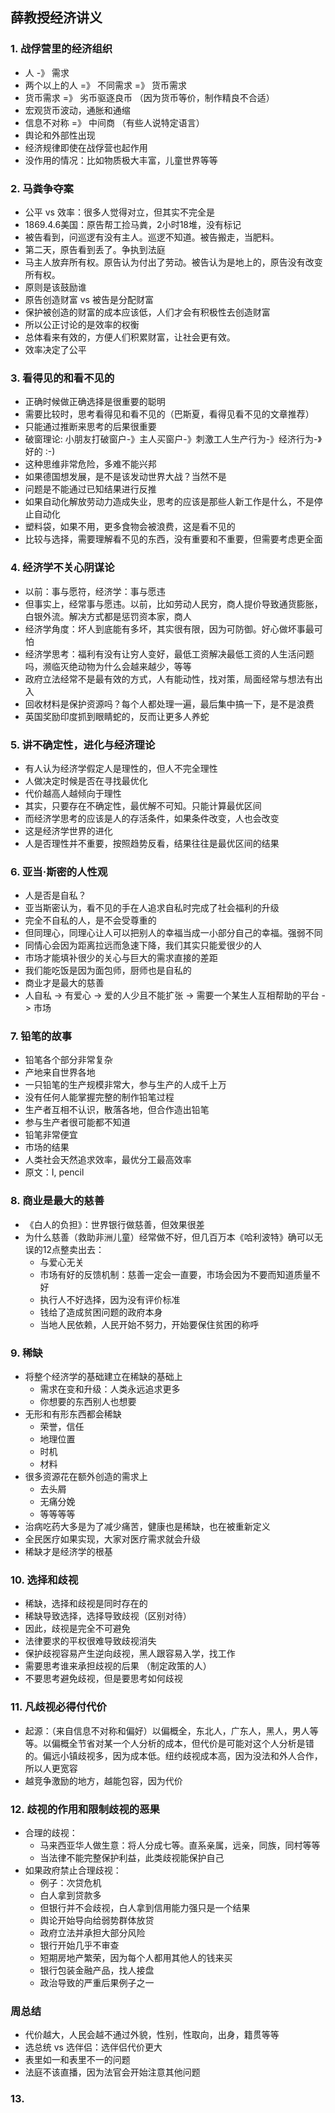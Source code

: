 ## 薛教授经济讲义
### 1. 战俘营里的经济组织
- 人 -》 需求
- 两个以上的人 =》 不同需求 =》 货币需求
- 货币需求 =》 劣币驱逐良币 （因为货币等价，制作精良不合适）
- 宏观货币波动，通胀和通缩
- 信息不对称 =》 中间商 （有些人说特定语言）
- 舆论和外部性出现
- 经济规律即使在战俘营也起作用
- 没作用的情况：比如物质极大丰富，儿童世界等等

### 2. 马粪争夺案
- 公平 vs 效率：很多人觉得对立，但其实不完全是
- 1869.4.6美国：原告帮工捡马粪，2小时18堆，没有标记
- 被告看到，问巡逻有没有主人。巡逻不知道。被告搬走，当肥料。
- 第二天，原告看到丢了。争执到法庭
- 马主人放弃所有权。原告认为付出了劳动。被告认为是地上的，原告没有改变所有权。
- 原则是该鼓励谁
- 原告创造财富 vs 被告是分配财富
- 保护被创造的财富的成本应该低，人们才会有积极性去创造财富
- 所以公正讨论的是效率的权衡
- 总体看来有效的，方便人们积累财富，让社会更有效。
- 效率决定了公平

### 3. 看得见的和看不见的
- 正确时候做正确选择是很重要的聪明
- 需要比较时，思考看得见和看不见的（巴斯夏，看得见看不见的文章推荐）
- 只能通过推断来思考的后果很重要
- 破窗理论: 小朋友打破窗户-》主人买窗户-》刺激工人生产行为-》经济行为-》好的 :-)
- 这种思维非常危险，多难不能兴邦
- 如果德国想发展，是不是该发动世界大战？当然不是
- 问题是不能通过已知结果进行反推
- 如果自动化解放劳动力造成失业，思考的应该是那些人新工作是什么，不是停止自动化
- 塑料袋，如果不用，更多食物会被浪费，这是看不见的
- 比较与选择，需要理解看不见的东西，没有重要和不重要，但需要考虑更全面

### 4. 经济学不关心阴谋论
- 以前：事与愿符，经济学：事与愿违
- 但事实上，经常事与愿违。以前，比如劳动人民穷，商人提价导致通货膨胀，白银外流。解决方式都是惩罚资本家，商人
- 经济学角度：坏人到底能有多坏，其实很有限，因为可防御。好心做坏事最可怕
- 经济学思考：福利有没有让穷人变好，最低工资解决最低工资的人生活问题吗，濒临灭绝动物为什么会越来越少，等等
- 政府立法经常不是最有效的方式，人有能动性，找对策，局面经常与想法有出入
- 回收材料是保护资源吗？每个人都处理一遍，最后集中搞一下，是不是浪费
- 英国奖励印度抓到眼睛蛇的，反而让更多人养蛇

### 5. 讲不确定性，进化与经济理论
- 有人认为经济学假定人是理性的，但人不完全理性
- 人做决定时候是否在寻找最优化
- 代价越高人越倾向于理性
- 其实，只要存在不确定性，最优解不可知。只能计算最优区间
- 而经济学思考的应该是人的存活条件，如果条件改变，人也会改变
- 这是经济学世界的进化
- 人是否理性并不重要，按照趋势反看，结果往往是最优区间的结果

### 6. 亚当·斯密的人性观
- 人是否是自私？
- 亚当斯密认为，看不见的手在人追求自私时完成了社会福利的升级
- 完全不自私的人，是不会受尊重的
- 但同理心，同理心让人可以把别人的幸福当成一小部分自己的幸福。强弱不同
- 同情心会因为距离拉远而急速下降，我们其实只能爱很少的人
- 市场才能填补很少的关心与巨大的需求直接的差距
- 我们能吃饭是因为面包师，厨师也是自私的
- 商业才是最大的慈善
- 人自私 -> 有爱心 -> 爱的人少且不能扩张 -> 需要一个某生人互相帮助的平台 -> 市场

### 7. 铅笔的故事
- 铅笔各个部分非常复杂
- 产地来自世界各地
- 一只铅笔的生产规模非常大，参与生产的人成千上万
- 没有任何人能掌握完整的制作铅笔过程
- 生产者互相不认识，散落各地，但合作造出铅笔
- 参与生产者很可能都不知道
- 铅笔非常便宜
- 市场的结果
- 人类社会天然追求效率，最优分工最高效率
- 原文：I, pencil

### 8. 商业是最大的慈善
- 《白人的负担》：世界银行做慈善，但效果很差
- 为什么慈善（救助非洲儿童）经常做不好，但几百万本《哈利波特》确可以无误的12点整卖出去：
  - 与爱心无关
  - 市场有好的反馈机制：慈善一定会一直要，市场会因为不要而知道质量不好
  - 执行人不好选择，因为没有评价标准
  - 钱给了造成贫困问题的政府本身
  - 当地人民依赖，人民开始不努力，开始要保住贫困的称呼

### 9. 稀缺
- 将整个经济学的基础建立在稀缺的基础上
  - 需求在变和升级：人类永远追求更多
  - 你想要的东西别人也想要
- 无形和有形东西都会稀缺
  - 荣誉，信任
  - 地理位置
  - 时机
  - 材料
- 很多资源花在额外创造的需求上
  - 去头屑
  - 无痛分娩
  - 等等等等
- 治病吃药大多是为了减少痛苦，健康也是稀缺，也在被重新定义
- 全民医疗如果实现，大家对医疗需求就会升级
- 稀缺才是经济学的根基

### 10. 选择和歧视
- 稀缺，选择和歧视是同时存在的
- 稀缺导致选择，选择导致歧视（区别对待）
- 因此，歧视是完全不可避免
- 法律要求的平权很难导致歧视消失
- 保护歧视容易产生逆向歧视，黑人跟容易入学，找工作
- 需要思考谁来承担歧视的后果 （制定政策的人）
- 不要思考避免歧视，但是要思考如何歧视

### 11. 凡歧视必得付代价
- 起源：（来自信息不对称和偏好）以偏概全，东北人，广东人，黑人，男人等等。以偏概全节省对某一个人分析的成本，但代价是可能对这个人分析是错的。偏远小镇歧视多，因为成本低。纽约歧视成本高，因为没法和外人合作，所以人更宽容
- 越竞争激励的地方，越能包容，因为代价

### 12. 歧视的作用和限制歧视的恶果
- 合理的歧视：
  - 马来西亚华人做生意：将人分成七等。直系亲属，远亲，同族，同村等等
  - 当法律不能完整保护利益，此类歧视能保护自己
- 如果政府禁止合理歧视：
  - 例子：次贷危机
  - 白人拿到贷款多
  - 但银行并不会歧视，白人拿到信用能力强只是一个结果
  - 舆论开始导向给弱势群体放贷
  - 政府立法并承担大部分风险
  - 银行开始几乎不审查
  - 短期房地产繁荣，因为每个人都用其他人的钱来买
  - 银行包装金融产品，找人接盘
  - 政治导致的严重后果例子之一

### 周总结
- 代价越大，人民会越不通过外貌，性别，性取向，出身，籍贯等等
- 选总统 vs 选伴侣：选伴侣代价更大
- 表里如一和表里不一的问题
- 法庭不该直播，因为法官会开始注意其他问题

### 13.
